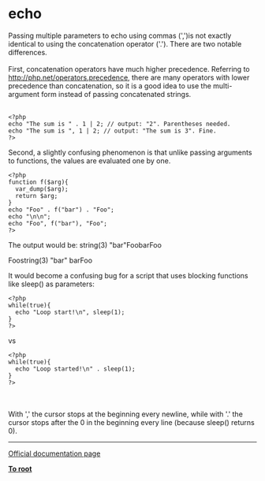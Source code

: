# echo



Passing multiple parameters to echo using commas (&apos;,&apos;)is not exactly identical to using the concatenation operator (&apos;.&apos;). There are two notable differences.<br><br>First, concatenation operators have much higher precedence. Referring to http://php.net/operators.precedence, there are many operators with lower precedence than concatenation, so it is a good idea to use the multi-argument form instead of passing concatenated strings.<br><br>

```
<?php
echo "The sum is " . 1 | 2; // output: "2". Parentheses needed.
echo "The sum is ", 1 | 2; // output: "The sum is 3". Fine.
?>
```


Second, a slightly confusing phenomenon is that unlike passing arguments to functions, the values are evaluated one by one.



```
<?php
function f($arg){
  var_dump($arg);
  return $arg;
}
echo "Foo" . f("bar") . "Foo";
echo "\n\n";
echo "Foo", f("bar"), "Foo";
?>
```


The output would be:
string(3) "bar"FoobarFoo

Foostring(3) "bar"
barFoo

It would become a confusing bug for a script that uses blocking functions like sleep() as parameters:



```
<?php
while(true){
  echo "Loop start!\n", sleep(1);
}
?>
```


vs



```
<?php
while(true){
  echo "Loop started!\n" . sleep(1);
}
?>
```
<br><br>With &apos;,&apos; the cursor stops at the beginning every newline, while with &apos;.&apos; the cursor stops after the 0 in the beginning every line (because sleep() returns 0).  

---

[Official documentation page](https://www.php.net/manual/en/function.echo.php)

**[To root](/README.md)**